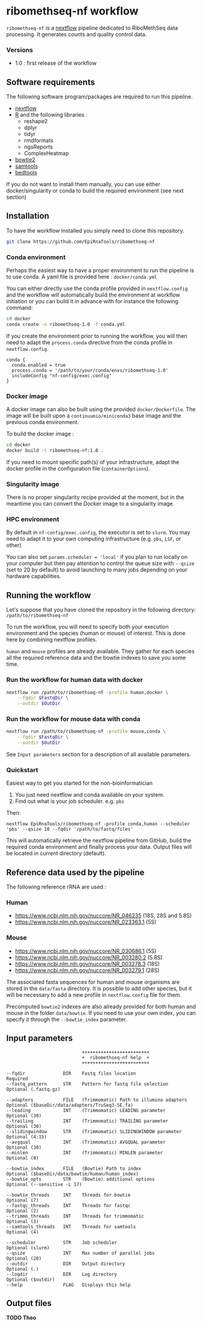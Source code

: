 # ribomethseq-nf workflow

`ribomethseq-nf` is a [nextflow](https://www.nextflow.io/) pipeline dedicated to
RiboMethSeq data processing. It generates counts and quality control data.

### Versions

 - 1.0 : first release of the workflow

## Software requirements

The following software program/packages are required to run this pipeline.

  - [nextflow](https://www.nextflow.io)
  - [R](https://cran.r-project.org) and the following libraries :
    + reshape2
    + dplyr
    + tidyr
    + rmdformats
    + ngsReports
    + ComplexHeatmap
  - [bowtie2](https://bowtie-bio.sourceforge.net/bowtie2/index.shtml)
  - [samtools](https://github.com/samtools/samtools)
  - [bedtools](https://github.com/arq5x/bedtools2)

If you do not want to install them manually, you can use either docker/singularity
or conda to build the required environment (see next section)

## Installation

To have the workflow installed you simply need to clone this repository.

```sh
git clone https://github.com/EpiRnaTools/ribomethseq-nf
```

### Conda environment

Perhaps the easiest way to have a proper environment to run the pipeline is to
use conda. A yaml file is provided here : `docker/conda.yml`

You can either directly use the conda   profile provided in `nextflow.config`
and the workflow will automatically build the environment at workflow
initiation or you can build it in advance with for instance the following
command:

```sh
cd docker
conda create -n ribomethseq-1.0 -f conda.yml
```

If you create the environment prior to running the workflow, you will then need
to adapt the `process.conda` directive from the conda profile in `nextflow.config`.

```
conda {
  conda.enabled = true
  process.conda = '/path/to/your/conda/envs/ribomethseq-1.0'
  includeConfig "nf-config/exec.config"
}
```

### Docker image

A docker image can also be built using the provided `docker/Dockerfile`. The
image will be built upon a `continuumio/miniconda3` base image and the previous
conda environment.

To build the docker image :

```sh
cd docker
docker build -t ribomethseq-nf:1.0 .
```

If you need to mount specific path(s) of your infrastructure, adapt the docker
profile in the configuration file (`containerOptions`).

### Singularity image

There is no proper singularity recipe provided at the moment, but in the meantime
you can convert the Docker image to a singularity image.

### HPC environment

By default in `nf-config/exec.config`, the executor is set to `slurm`. You may
need to adapt it to your own computing infrastructure (e.g. `pbs`, `LSF`, or other)

You can also set `params.scheduler = 'local'` if you plan to run locally on your
computer but then pay attention to control the queue size with `--qsize` (set to
20 by default) to avoid launching to many jobs depending on your hardware
capabilities.

## Running the workflow

Let's suppose that you have cloned the repository in the following directory:
`/path/to/ribomethseq-nf`

To run the workflow, you will need to specify both your execution environment
and the species (human or mouse) of interest. This is done here by combining
nextflow profiles.

`human` and `mouse` profiles are already available. They gather for each species
all the required reference data and the bowtie indexes to save you some time.

### Run the workflow for human data with docker
```sh
nextflow run /path/to/ribomethseq-nf -profile human,docker \
    --fqdir $FastqDir \
    --outdir $OutDir
```

### Run the workflow for mouse data with conda
```sh
nextflow run /path/to/ribomethseq-nf -profile mouse,conda \
    --fqdir $FastqDir \
    --outdir $OutDir
```

See `Input parameters` section for a description of all available parameters.

### Quickstart

Easiest way to get you started for the non-bioinformatician

  1. You just need nextflow and conda available on your system.
  2. Find out what is your job scheduler. e.g. `pbs`

Then:

```
nextflow EpiRnaTools/ribomethseq-nf -profile conda,human --scheduler 'pbs' --qsize 10 --fqdir '/path/to/fastq/files'
```

This will automatically retrieve the nextflow pipeline from GitHub, build the
required conda environment and finally process your data. Output files will be
located in current directory (default).

## Reference data used by the pipeline

The following reference rRNA are used :

### Human
- https://www.ncbi.nlm.nih.gov/nuccore/NR_046235 (18S, 28S and 5.8S)
- https://www.ncbi.nlm.nih.gov/nuccore/NR_023363.1 (5S)

### Mouse
- https://www.ncbi.nlm.nih.gov/nuccore/NR_030686.1 (5S)
- https://www.ncbi.nlm.nih.gov/nuccore/NR_003280.2 (5.8S)
- https://www.ncbi.nlm.nih.gov/nuccore/NR_003278.3 (18S)
- https://www.ncbi.nlm.nih.gov/nuccore/NR_003279.1 (28S)

The associated fasta sequences for human and mouse organisms are stored in the
`data/fasta` directory. It is possible to add other species, but it will be
necessary to add a new profile in `nextflow.config` file for them.

Precomputed `bowtie2` indexes are also already provided for both human and mouse
in the folder `data/bowtie`. If you need to use your own index, you can specify
it through the `--bowtie_index` parameter.

## Input parameters

```
                            +++++++++++++++++++++++++
                            +  ribomethseq-nf help  +
                            +++++++++++++++++++++++++

--fqdir              DIR    Fastq files location                       Required
--fastq_pattern      STR    Pattern for fastq file selection           Optional (.fastq.gz)

--adapters           FILE   (Trimmomatic) Path to illumina adapters    Optional ($baseDir/data/adapters/TruSeq3-SE.fa)
--leading            INT    (Trimmomatic) LEADING parameter            Optional (30)
--trailing           INT    (Trimmomatic) TRAILING parameter           Optional (30)
--slidingwindow      STR    (Trimmomatic) SLIDINGWINDOW parameter      Optional (4:15)
--avgqual            INT    (Trimmomatic) AVGQUAL parameter            Optional (30)
--minlen             INT    (Trimmomatic) MINLEN parameter             Optional (8)

--bowtie_index       FILE   (Bowtie) Path to index                     Optional ($baseDir/data/bowtie/human/human_index)
--bowtie_opts        STR    (Bowtie) additional options                Optional (--sensitive -L 17)

--bowtie_threads     INT    Threads for bowtie                         Optional (7)
--fastqc_threads     INT    Threads for fastqc                         Optional (2)
--trimmo_threads     INT    Threads for trimmomatic                    Optional (3)
--samtools_threads   INT    Threads for samtools                       Optional (4)

--scheduler          STR    Job scheduler                              Optional (slurm)
--qsize              INT    Max number of parallel jobs                Optional (20)
--outdir             DIR    Output directory                           Optional (.)
--logdir             DIR    Log directory                              Optional ($outdir)
--help               FLAG   Displays this help
```

## Output files

**TODO Theo**
